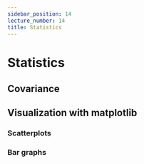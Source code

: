 ```yaml
---
sidebar_position: 14
lecture_number: 14
title: Statistics
---
```


# Statistics

## Covariance

## Visualization with matplotlib

### Scatterplots
### Bar graphs
